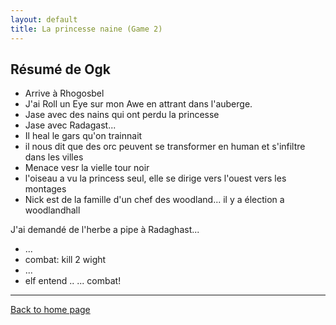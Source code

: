 ```yaml
---
layout: default
title: La princesse naine (Game 2)
---
```


## Résumé de Ogk
- Arrive à Rhogosbel
- J'ai Roll un Eye sur mon Awe en attrant dans l'auberge.
- Jase avec des nains qui ont perdu la princesse
- Jase avec Radagast...
- Il heal le gars qu'on trainnait
- il nous dit que des orc peuvent se transformer en human et s'infiltre dans les villes
- Menace vesr la vielle tour noir
- l'oiseau a vu la princess seul, elle se dirige vers l'ouest vers les montages
- Nick est de la famille d'un chef des woodland... il y a élection a woodlandhall

J'ai demandé de l'herbe a pipe à Radaghast...

- ...
- combat: kill 2 wight
- ...
- elf entend ..
...
combat!

---

[Back to home page](/)